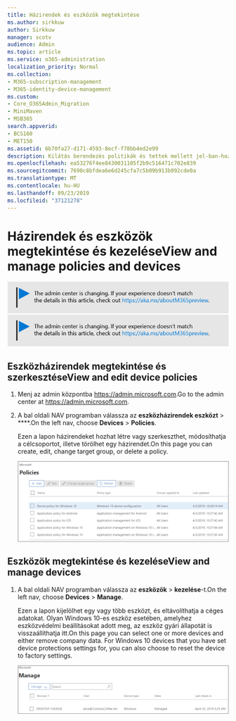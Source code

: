 ```yaml
---
title: Házirendek és eszközök megtekintése
ms.author: sirkkuw
author: Sirkkuw
manager: scotv
audience: Admin
ms.topic: article
ms.service: o365-administration
localization_priority: Normal
ms.collection:
- M365-subscription-management
- M365-identity-device-management
ms.custom:
- Core_O365Admin_Migration
- MiniMaven
- MSB365
search.appverid:
- BCS160
- MET150
ms.assetid: 6b70fa27-d171-4593-8ecf-f78bb4ed2e99
description: Kilátás berendezés politikák és tettek mellett jel-ban-hoz Mikroszkóp 365 teendő-val világ-admin credintials.
ms.openlocfilehash: ea53276f4ee8430031105f2b9c516471c702e839
ms.sourcegitcommit: 7690c8bfdea6e6d245cfa7c5b09b913b092cde0a
ms.translationtype: MT
ms.contentlocale: hu-HU
ms.lasthandoff: 09/23/2019
ms.locfileid: "37121278"
---
```

# <a name="view-and-manage-policies-and-devices"></a><span data-ttu-id="ce7c4-103">Házirendek és eszközök megtekintése és kezelése</span><span class="sxs-lookup"><span data-stu-id="ce7c4-103">View and manage policies and devices</span></span>

<span data-ttu-id="ce7c4-104">[![Label, hogy tudd, az admin központ változik, és találsz további részleteket a aka.ms/aboutM365preview.](media/m365admincenterchanging.png)](https://docs.microsoft.com/office365/admin/microsoft-365-admin-center-preview)</span><span class="sxs-lookup"><span data-stu-id="ce7c4-104">[![Label to let you know the admin center is changing and you can find more details at aka.ms/aboutM365preview.](media/m365admincenterchanging.png)](https://docs.microsoft.com/office365/admin/microsoft-365-admin-center-preview)</span></span>

## <a name="view-and-edit-device-policies"></a><span data-ttu-id="ce7c4-105">Eszközházirendek megtekintése és szerkesztése</span><span class="sxs-lookup"><span data-stu-id="ce7c4-105">View and edit device policies</span></span>

1.  <span data-ttu-id="ce7c4-106">Menj az admin központba <a href="https://go.microsoft.com/fwlink/p/?linkid=837890" target="_blank">https://admin.microsoft.com</a>.</span><span class="sxs-lookup"><span data-stu-id="ce7c4-106">Go to the admin center at <a href="https://go.microsoft.com/fwlink/p/?linkid=837890" target="_blank">https://admin.microsoft.com</a>.</span></span>
2. <span data-ttu-id="ce7c4-107">A bal oldali NAV programban válassza az **eszközházirendek eszközt** \> \*\*\*\*.</span><span class="sxs-lookup"><span data-stu-id="ce7c4-107">On the left nav, choose **Devices** \> **Policies**.</span></span>

    <span data-ttu-id="ce7c4-108">Ezen a lapon házirendeket hozhat létre vagy szerkeszthet, módosíthatja a célcsoportot, illetve törölhet egy házirendet.</span><span class="sxs-lookup"><span data-stu-id="ce7c4-108">On this page you can create, edit, change target group, or delete a policy.</span></span>

    ![Screenshot of the Policies page](media/devicepolicies.png)
  
## <a name="view-and-manage-devices"></a><span data-ttu-id="ce7c4-110">Eszközök megtekintése és kezelése</span><span class="sxs-lookup"><span data-stu-id="ce7c4-110">View and manage devices</span></span>


1. <span data-ttu-id="ce7c4-111">A bal oldali NAV programban válassza az **eszközök** \> **kezelése**-t.</span><span class="sxs-lookup"><span data-stu-id="ce7c4-111">On the left nav, choose **Devices** \> **Manage**.</span></span> 
    
    <span data-ttu-id="ce7c4-p101">Ezen a lapon kijelölhet egy vagy több eszközt, és eltávolíthatja a céges adatokat. Olyan Windows 10-es eszköz esetében, amelyhez eszközvédelmi beállításokat adott meg, az eszköz gyári állapotát is visszaállíthatja itt.</span><span class="sxs-lookup"><span data-stu-id="ce7c4-p101">On this page you can select one or more devices and either remove company data. For Windows 10 devices that you have set device protections settings for, you can also choose to reset the device to factory settings.</span></span>
  
   ![Eszközök kezelése lap](media/devicesmanage.png)

